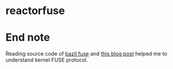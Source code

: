 # reactorfuse

# End note

Reading source code of [bazil fuse](https://github.com/bazil/fuse) and [this blog post](http://ptspts.blogspot.com/2009/11/fuse-protocol-tutorial-for-linux-26.html) helped me to understand kernel FUSE protocol.
